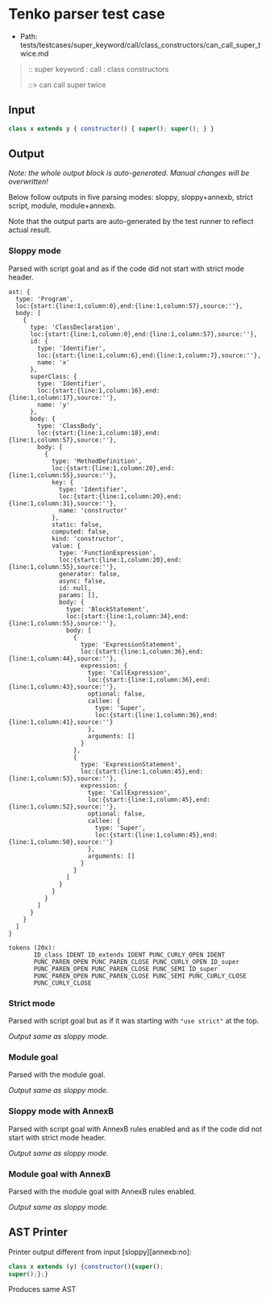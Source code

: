 # Tenko parser test case

- Path: tests/testcases/super_keyword/call/class_constructors/can_call_super_twice.md

> :: super keyword : call : class constructors
>
> ::> can call super twice

## Input

`````js
class x extends y { constructor() { super(); super(); } }
`````

## Output

_Note: the whole output block is auto-generated. Manual changes will be overwritten!_

Below follow outputs in five parsing modes: sloppy, sloppy+annexb, strict script, module, module+annexb.

Note that the output parts are auto-generated by the test runner to reflect actual result.

### Sloppy mode

Parsed with script goal and as if the code did not start with strict mode header.

`````
ast: {
  type: 'Program',
  loc:{start:{line:1,column:0},end:{line:1,column:57},source:''},
  body: [
    {
      type: 'ClassDeclaration',
      loc:{start:{line:1,column:0},end:{line:1,column:57},source:''},
      id: {
        type: 'Identifier',
        loc:{start:{line:1,column:6},end:{line:1,column:7},source:''},
        name: 'x'
      },
      superClass: {
        type: 'Identifier',
        loc:{start:{line:1,column:16},end:{line:1,column:17},source:''},
        name: 'y'
      },
      body: {
        type: 'ClassBody',
        loc:{start:{line:1,column:18},end:{line:1,column:57},source:''},
        body: [
          {
            type: 'MethodDefinition',
            loc:{start:{line:1,column:20},end:{line:1,column:55},source:''},
            key: {
              type: 'Identifier',
              loc:{start:{line:1,column:20},end:{line:1,column:31},source:''},
              name: 'constructor'
            },
            static: false,
            computed: false,
            kind: 'constructor',
            value: {
              type: 'FunctionExpression',
              loc:{start:{line:1,column:20},end:{line:1,column:55},source:''},
              generator: false,
              async: false,
              id: null,
              params: [],
              body: {
                type: 'BlockStatement',
                loc:{start:{line:1,column:34},end:{line:1,column:55},source:''},
                body: [
                  {
                    type: 'ExpressionStatement',
                    loc:{start:{line:1,column:36},end:{line:1,column:44},source:''},
                    expression: {
                      type: 'CallExpression',
                      loc:{start:{line:1,column:36},end:{line:1,column:43},source:''},
                      optional: false,
                      callee: {
                        type: 'Super',
                        loc:{start:{line:1,column:36},end:{line:1,column:41},source:''}
                      },
                      arguments: []
                    }
                  },
                  {
                    type: 'ExpressionStatement',
                    loc:{start:{line:1,column:45},end:{line:1,column:53},source:''},
                    expression: {
                      type: 'CallExpression',
                      loc:{start:{line:1,column:45},end:{line:1,column:52},source:''},
                      optional: false,
                      callee: {
                        type: 'Super',
                        loc:{start:{line:1,column:45},end:{line:1,column:50},source:''}
                      },
                      arguments: []
                    }
                  }
                ]
              }
            }
          }
        ]
      }
    }
  ]
}

tokens (20x):
       ID_class IDENT ID_extends IDENT PUNC_CURLY_OPEN IDENT
       PUNC_PAREN_OPEN PUNC_PAREN_CLOSE PUNC_CURLY_OPEN ID_super
       PUNC_PAREN_OPEN PUNC_PAREN_CLOSE PUNC_SEMI ID_super
       PUNC_PAREN_OPEN PUNC_PAREN_CLOSE PUNC_SEMI PUNC_CURLY_CLOSE
       PUNC_CURLY_CLOSE
`````

### Strict mode

Parsed with script goal but as if it was starting with `"use strict"` at the top.

_Output same as sloppy mode._

### Module goal

Parsed with the module goal.

_Output same as sloppy mode._

### Sloppy mode with AnnexB

Parsed with script goal with AnnexB rules enabled and as if the code did not start with strict mode header.

_Output same as sloppy mode._

### Module goal with AnnexB

Parsed with the module goal with AnnexB rules enabled.

_Output same as sloppy mode._

## AST Printer

Printer output different from input [sloppy][annexb:no]:

````js
class x extends (y) {constructor(){super();
super();};}
````

Produces same AST
